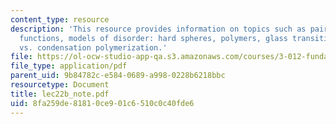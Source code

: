 ```yaml
---
content_type: resource
description: 'This resource provides information on topics such as pair correlation
  functions, models of disorder: hard spheres, polymers, glass transition, and addition
  vs. condensation polymerization.'
file: https://ol-ocw-studio-app-qa.s3.amazonaws.com/courses/3-012-fundamentals-of-materials-science-fall-2005/8fa259de81810ce901c6510c0c40fde6_lec22b_note.pdf
file_type: application/pdf
parent_uid: 9b84782c-e584-0689-a998-0228b6218bbc
resourcetype: Document
title: lec22b_note.pdf
uid: 8fa259de-8181-0ce9-01c6-510c0c40fde6
---
```

